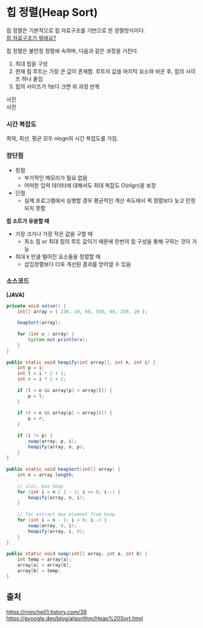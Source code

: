 # 힙 정렬(Heap Sort)
힙 정렬은 기본적으로 힙 자료구조를 기반으로 한 정렬방식이다.    
[힙 자료구조가 뭐에요?](링크)

힙 정렬은 불안정 정렬에 속하며, 다음과 같은 과정을 거친다.
1. 최대 힙을 구성
2. 현재 힙 루트는 가장 큰 값이 존재함. 루트의 값을 마지막 요소와 바꾼 후, 힙의 사이즈 하나 줄임
3. 힙의 사이즈가 1보다 크면 위 과정 반복

사진  
사진

### 시간 복잡도
최악, 최선, 평균 모두 nlogn의 시간 복잡도를 가짐.

### 장단점
- 장점    
    - 부가적인 메모리가 필요 없음  
    - 어떠한 입력 데이터에 대해서도 최대 복잡도 O(nlgn)을 보장
- 단점
    - 실제 프로그램에서 실행할 경우 평균적인 계산 속도에서 퀵 정렬보다 늦고 안정되지 못함

**힙 소트가 유용할 때**  
- 가장 크거나 가장 작은 값을 구할 때
    - 최소 힙 or 최대 힙의 루트 값이기 때문에 한번의 힙 구성을 통해 구하는 것이 가능  
- 최대 k 만큼 떨어진 요소들을 정렬할 때
    - 삽입정렬보다 더욱 개선된 결과를 얻어낼 수 있음


### 소스코드
**[JAVA]**  
```java
private void solve() {
    int[] array = { 230, 10, 60, 550, 40, 220, 20 };
 
    heapSort(array);
 
    for (int v : array) {
        System.out.println(v);
    }
}
 
public static void heapify(int array[], int n, int i) {
    int p = i;
    int l = i * 2 + 1;
    int r = i * 2 + 2;
 
    if (l < n && array[p] < array[l]) {
        p = l;
    }
 
    if (r < n && array[p] < array[r]) {
        p = r;
    }
 
    if (i != p) {
        swap(array, p, i);
        heapify(array, n, p);
    }
}
 
public static void heapSort(int[] array) {
    int n = array.length;
 
    // init, max heap
    for (int i = n / 2 - 1; i >= 0; i--) {
        heapify(array, n, i);
    }
 
    // for extract max element from heap
    for (int i = n - 1; i > 0; i--) {
        swap(array, 0, i);
        heapify(array, i, 0);
    }
}
 
public static void swap(int[] array, int a, int b) {
    int temp = array[a];
    array[a] = array[b];
    array[b] = temp;
}

```


## 출처
https://rninche01.tistory.com/38  
https://gyoogle.dev/blog/algorithm/Heap%20Sort.html

